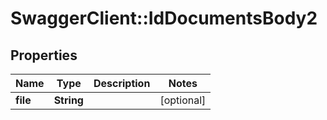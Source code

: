 # SwaggerClient::IdDocumentsBody2

## Properties
Name | Type | Description | Notes
------------ | ------------- | ------------- | -------------
**file** | **String** |  | [optional] 

